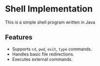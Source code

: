 # Shell Implementation

This is a simple shell program written in Java 

## Features
- Supports `cd`, `pwd`, `exit`, `type` commands.
- Handles basic file redirections.
- Executes external commands.
